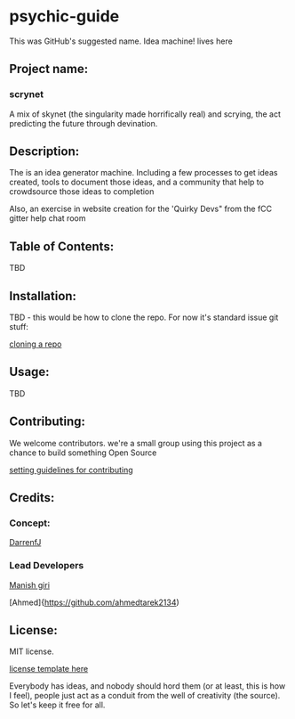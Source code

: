 # psychic-guide
This was GitHub's suggested name. Idea machine! lives here

## Project name: 

### scrynet 
A mix of skynet (the singularity made horrifically real) and scrying, the act predicting the future through devination.

## Description: 

The is an idea generator machine. Including a few processes to get ideas created, tools to document those ideas, and a community that help to crowdsource those ideas to completion

Also, an exercise in website creation for the 'Quirky Devs" from the fCC gitter help chat room

## Table of Contents: 

TBD

## Installation: 

TBD - this would be how to clone the repo. For now it's standard issue git stuff:

[cloning a repo](https://help.github.com/articles/cloning-a-repository/ )

## Usage: 

TBD

## Contributing: 

We welcome contributors. we're a small group using this project as a chance to build something Open Source

[setting guidelines for contributing](https://help.github.com/articles/setting-guidelines-for-repository-contributors/)

## Credits: 

### Concept: 

[DarrenfJ](https://github.com/DarrenfJ)

### Lead Developers 

[Manish giri](https://github.com/Manish-Giri)

[Ahmed]{https://github.com/ahmedtarek2134)

## License: 

MIT license. 

[license template here](https://opensource.org/licenses/MIT)

Everybody has ideas, and nobody should hord them (or at least, this is how I feel), people just act as a conduit from the well of creativity (the source). So let's keep it free for all.
